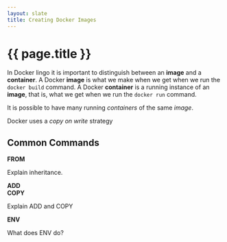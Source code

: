 ```yaml
---
layout: slate
title: Creating Docker Images
---
```


# {{ page.title }}

In Docker lingo it is important to distinguish between an **image** and a **container**.
A Docker **image** is what we make when we get when we run the `docker build` command. A 
Docker **container** is a running instance of an **image**, that is, what we get when we
run the `docker run` command. 

It is possible to have many running *containers* of the
same *image*. 

Docker uses a *copy on write* strategy

## Common Commands

**FROM**

Explain inheritance.

**ADD**<br/>
**COPY**

Explain ADD and COPY

**ENV**

What does ENV do?



